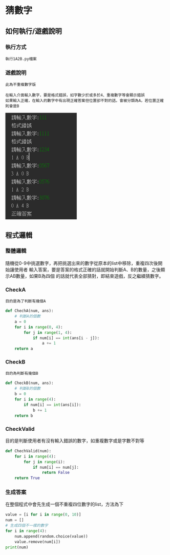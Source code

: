 # 猜數字

##  如何執行/遊戲說明

### 執行方式 
    執行1A2B.py檔案
    
### 遊戲說明
    此為不重複數字版

    在輸入介面輸入數字，要是格式錯誤，如字數少於或多於4、重複數字等會顯示錯誤
    如果輸入正確，在輸入的數字中有出現正確答案但位置卻不對的話，會被分類為A，若位置正確則會是B
![GITHUB](結果.png "結果") 


## 程式邏輯

### 整體邏輯
隨機從0-9中挑選數字，再把挑選出來的數字從原本的list中移除，重複四次後開始讓使用者
輸入答案，要是答案的格式正確的話就開始判斷A、B的數量，之後顯示AB數量，如果B為四個
的話就代表全部猜對，即結束遊戲，反之繼續猜數字。

### CheckA
    目的是為了判斷有幾個A
```python
def ChechA(num, ans):
    # 判斷A的個數
    a = 0
    for i in range(0, 4):
        for j in range(1, 4):
            if num[i] == int(ans[i - j]):
                a += 1
    return a
```

### CheckB
    目的為判斷有幾個B
```python
def CheckB(num, ans):
    # 判斷B的個數
    b = 0
    for i in range(4):
        if num[i] == int(ans[i]):
            b += 1
    return b
```

### CheckValid
目的是判斷使用者有沒有輸入錯誤的數字，如重複數字或是字數不對等
```python
def ChechValid(num):
    for i in range(4):
        for j in range(i):
            if num[i] == num[j]:
                return False
    return True
```

### 生成答案
在整個程式中會先生成一個不重複四位數字的list，方法為下
```python
value = [i for i in range(0, 10)]
num = []
# 生成四個不一樣的數字
for i in range(4):
    num.append(random.choice(value))
    value.remove(num[i])
print(num)
```


